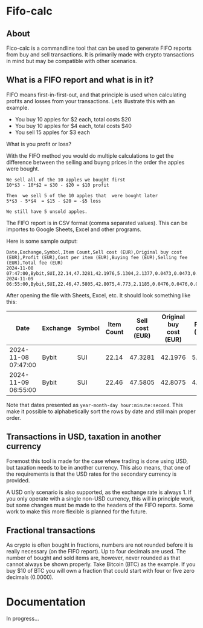 # Fifo-calc

## About

Fico-calc is a commandline tool that can be used to generate FIFO reports from buy and sell
transactions. It is primarily made with crypto transactions in mind but may be compatible with other
scenarios.

## What is a FIFO report and what is in it?

FIFO means first-in-first-out, and that principle is used when calculating profits and losses from
your transactions. Lets illustrate this with an example.

- You buy 10 apples for $2 each, total costs $20
- You buy 10 apples for $4 each, total costs $40
- You sell 15 apples for $3 each

What is you profit or loss?

With the FIFO method you would do multiple calculations to get the difference between the selling
and buyng prices in the order the apples were bought.

```
We sell all of the 10 apples we bought first
10*$3 - 10*$2 = $30 - $20 = $10 profit

Then  we sell 5 of the 10 apples that  were bought later
5*$3 - 5*$4  = $15 - $20 = -$5 loss

We still have 5 unsold apples.
```

The FIFO report is in CSV format (comma separated values). This can be importes to Google Sheets,
Excel and other programs.

Here is some sample output:

```
Date,Exchange,Symbol,Item Count,Sell cost (EUR),Original buy cost (EUR),Profit (EUR),Cost per item (EUR),Buying fee (EUR),Selling fee (EUR),Total fee (EUR)
2024-11-08 07:47:00,Bybit,SUI,22.14,47.3281,42.1976,5.1304,2.1377,0.0473,0.0473,0.0946
2024-11-09 06:55:00,Bybit,SUI,22.46,47.5805,42.8075,4.773,2.1185,0.0476,0.0476,0.0952
```

After opening the file with Sheets, Excel, etc. It should look something like this:

| Date                | Exchange | Symbol | Item Count | Sell cost (EUR) | Original buy cost (EUR) | Profit (EUR) | Cost per item (EUR) | Buying fee (EUR) | Selling fee (EUR) | Total fee (EUR) |
| ------------------- | -------- | ------ | ---------- | --------------- | ----------------------- | ------------ | ------------------- | ---------------- | ----------------- | --------------- |
| 2024-11-08 07:47:00 | Bybit    | SUI    | 22.14      | 47.3281         | 42.1976                 | 5.1304       | 2.1377              | 0.0473           | 0.0473            | 0.0946          |
| 2024-11-09 06:55:00 | Bybit    | SUI    | 22.46      | 47.5805         | 42.8075                 | 4.773        | 2.1185              | 0.0476           | 0.0476            | 0.0952          |

Note that dates presented as `year-month-day hour:minute:second`. This make it possible to
alphabetically sort the rows by date and still main proper order.

## Transactions in USD, taxation in another currency

Foremost this tool is made for the case where trading is done using USD, but taxation needs to be in
another currency. This also means, that one of the requirements is that the USD rates for the
secondary currency is provided.

A USD only scenario is also supported, as the exchange rate is always 1. If you only operate with a
single non-USD currency, this will in principle work, but some changes must be made to the headers
of the FIFO reports. Some work to make this more flexible is planned for the future.

## Fractional transactions

As crypto is often bought in fractions, numbers are not rounded before it is really necessary (on
the FIFO report). Up to four decimals are used. The number of bought and sold items are, however,
never rounded as that cannot always be shown properly. Take Bitcoin (BTC) as the example. If you buy
$10 of BTC you will own a fraction that could start with four or five zero decimals (0.0000).

# Documentation

In progress...
